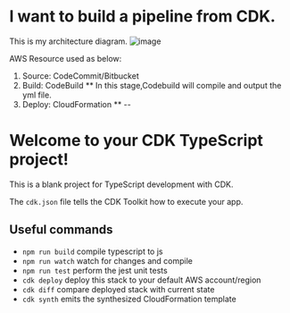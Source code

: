 # I want to build a pipeline from CDK.

This is my architecture diagram.
![image](https://user-images.githubusercontent.com/59716276/103523108-5743af00-4eb6-11eb-80e5-592825be6a00.png)

AWS Resource used as below:
1. Source: CodeCommit/Bitbucket
2. Build: CodeBuild
   ** In this stage,Codebuild will compile and output the yml file. 
3. Deploy: CloudFormation 
   **
--



# Welcome to your CDK TypeScript project!

This is a blank project for TypeScript development with CDK.

The `cdk.json` file tells the CDK Toolkit how to execute your app.

## Useful commands

 * `npm run build`   compile typescript to js
 * `npm run watch`   watch for changes and compile
 * `npm run test`    perform the jest unit tests
 * `cdk deploy`      deploy this stack to your default AWS account/region
 * `cdk diff`        compare deployed stack with current state
 * `cdk synth`       emits the synthesized CloudFormation template
